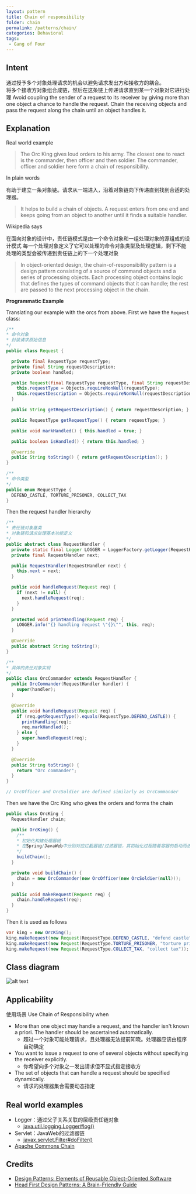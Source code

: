 ```yaml
---
layout: pattern
title: Chain of responsibility
folder: chain
permalink: /patterns/chain/
categories: Behavioral
tags:
 - Gang of Four
---
```


## Intent
通过授予多个对象处理请求的机会以避免请求发出方和接收方的耦合。  
将多个接收方对象组合成链，然后在这条链上传递请求直到某一个对象对它进行处理
Avoid coupling the sender of a request to its receiver by giving more than one object a chance to 
handle the request. Chain the receiving objects and pass the request along the chain until an object 
handles it.

## Explanation

Real world example

> The Orc King gives loud orders to his army. The closest one to react is the commander, then 
> officer and then soldier. The commander, officer and soldier here form a chain of responsibility.

In plain words

有助于建立一条对象链。请求从一端进入，沿着对象链向下传递直到找到合适的处理器。
> It helps to build a chain of objects. A request enters from one end and keeps going from an object 
> to another until it finds a suitable handler.

Wikipedia says

在面向对象的设计中，责任链模式是由一个命令对象和一组处理对象的源组成的设计模式
每一个处理对象定义了它可以处理的命令对象类型及处理逻辑，剩下不能处理的类型会被传递到责任链上的下一个处理对象
> In object-oriented design, the chain-of-responsibility pattern is a design pattern consisting of 
> a source of command objects and a series of processing objects. Each processing object contains 
> logic that defines the types of command objects that it can handle; the rest are passed to the 
> next processing object in the chain.

**Programmatic Example**

Translating our example with the orcs from above. First we have the `Request` class:

```java
/**
* 命令对象
* 封装请求原始信息
*/
public class Request {

  private final RequestType requestType;
  private final String requestDescription;
  private boolean handled;

  public Request(final RequestType requestType, final String requestDescription) {
    this.requestType = Objects.requireNonNull(requestType);
    this.requestDescription = Objects.requireNonNull(requestDescription);
  }

  public String getRequestDescription() { return requestDescription; }

  public RequestType getRequestType() { return requestType; }

  public void markHandled() { this.handled = true; }

  public boolean isHandled() { return this.handled; }

  @Override
  public String toString() { return getRequestDescription(); }
}

/**
* 命令类型
*/
public enum RequestType {
  DEFEND_CASTLE, TORTURE_PRISONER, COLLECT_TAX
}
```

Then the request handler hierarchy

```java
/**
* 责任链对象基类
* 对象链和请求处理基本功能定义
*/
public abstract class RequestHandler {
  private static final Logger LOGGER = LoggerFactory.getLogger(RequestHandler.class);
  private final RequestHandler next;

  public RequestHandler(RequestHandler next) {
    this.next = next;
  }

  public void handleRequest(Request req) {
    if (next != null) {
      next.handleRequest(req);
    }
  }

  protected void printHandling(Request req) {
    LOGGER.info("{} handling request \"{}\"", this, req);
  }

  @Override
  public abstract String toString();
}

/**
* 具体的责任对象实现
*/
public class OrcCommander extends RequestHandler {
  public OrcCommander(RequestHandler handler) {
    super(handler);
  }

  @Override
  public void handleRequest(Request req) {
    if (req.getRequestType().equals(RequestType.DEFEND_CASTLE)) {
      printHandling(req);
      req.markHandled();
    } else {
      super.handleRequest(req);
    }
  }

  @Override
  public String toString() {
    return "Orc commander";
  }
}

// OrcOfficer and OrcSoldier are defined similarly as OrcCommander

```

Then we have the Orc King who gives the orders and forms the chain

```java
public class OrcKing {
  RequestHandler chain;

  public OrcKing() {
    /**
    * 初始化构建处理器链
    * 在Spring/JavaWeb中分别对应拦截器链/过滤器链，其初始化过程随着容器的启动而进行，并做成了可配置化
    */
    buildChain();
  }

  private void buildChain() {
    chain = new OrcCommander(new OrcOfficer(new OrcSoldier(null)));
  }

  public void makeRequest(Request req) {
    chain.handleRequest(req);
  }
}
```

Then it is used as follows

```java
var king = new OrcKing();
king.makeRequest(new Request(RequestType.DEFEND_CASTLE, "defend castle")); // Orc commander handling request "defend castle"
king.makeRequest(new Request(RequestType.TORTURE_PRISONER, "torture prisoner")); // Orc officer handling request "torture prisoner"
king.makeRequest(new Request(RequestType.COLLECT_TAX, "collect tax")); // Orc soldier handling request "collect tax"
```

## Class diagram

![alt text](./etc/chain.urm.png "Chain of Responsibility class diagram")

## Applicability

使用场景
Use Chain of Responsibility when

* More than one object may handle a request, and the handler isn't known a priori. The handler should be ascertained automatically.
  * 超过一个对象可能处理请求，且处理器无法提前知晓。处理器应该由程序自动确定
* You want to issue a request to one of several objects without specifying the receiver explicitly.
  * 你希望向多个对象之一发出请求但不显式指定接收方
* The set of objects that can handle a request should be specified dynamically.
  * 请求的处理器集合需要动态指定

## Real world examples

* Logger：通过父子关系关联的层级责任链对象
  * [java.util.logging.Logger#log()](http://docs.oracle.com/javase/8/docs/api/java/util/logging/Logger.html#log%28java.util.logging.Level,%20java.lang.String%29)
* Servlet：JavaWeb的过滤器链
  * [javax.servlet.Filter#doFilter()](http://docs.oracle.com/javaee/7/api/javax/servlet/Filter.html#doFilter-javax.servlet.ServletRequest-javax.servlet.ServletResponse-javax.servlet.FilterChain-)
* [Apache Commons Chain](https://commons.apache.org/proper/commons-chain/index.html)

## Credits

* [Design Patterns: Elements of Reusable Object-Oriented Software](https://www.amazon.com/gp/product/0201633612/ref=as_li_tl?ie=UTF8&camp=1789&creative=9325&creativeASIN=0201633612&linkCode=as2&tag=javadesignpat-20&linkId=675d49790ce11db99d90bde47f1aeb59)
* [Head First Design Patterns: A Brain-Friendly Guide](https://www.amazon.com/gp/product/0596007124/ref=as_li_tl?ie=UTF8&camp=1789&creative=9325&creativeASIN=0596007124&linkCode=as2&tag=javadesignpat-20&linkId=6b8b6eea86021af6c8e3cd3fc382cb5b)
